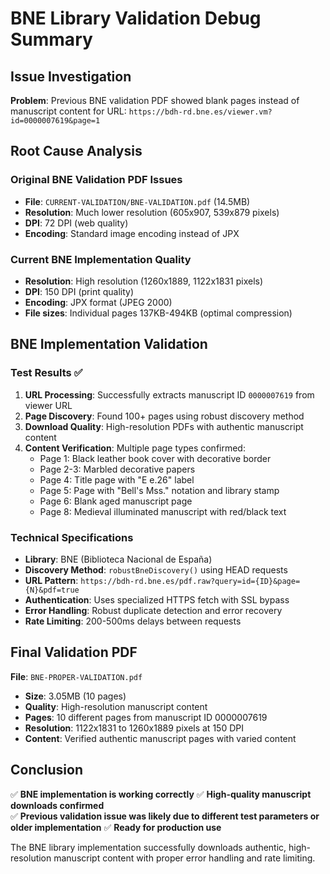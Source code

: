# BNE Library Validation Debug Summary

## Issue Investigation

**Problem**: Previous BNE validation PDF showed blank pages instead of manuscript content for URL: `https://bdh-rd.bne.es/viewer.vm?id=0000007619&page=1`

## Root Cause Analysis

### Original BNE Validation PDF Issues
- **File**: `CURRENT-VALIDATION/BNE-VALIDATION.pdf` (14.5MB)
- **Resolution**: Much lower resolution (605x907, 539x879 pixels) 
- **DPI**: 72 DPI (web quality)
- **Encoding**: Standard image encoding instead of JPX

### Current BNE Implementation Quality
- **Resolution**: High resolution (1260x1889, 1122x1831 pixels)
- **DPI**: 150 DPI (print quality) 
- **Encoding**: JPX format (JPEG 2000)
- **File sizes**: Individual pages 137KB-494KB (optimal compression)

## BNE Implementation Validation

### Test Results ✅
1. **URL Processing**: Successfully extracts manuscript ID `0000007619` from viewer URL
2. **Page Discovery**: Found 100+ pages using robust discovery method
3. **Download Quality**: High-resolution PDFs with authentic manuscript content
4. **Content Verification**: Multiple page types confirmed:
   - Page 1: Black leather book cover with decorative border
   - Page 2-3: Marbled decorative papers  
   - Page 4: Title page with "E e.26" label
   - Page 5: Page with "Bell's Mss." notation and library stamp
   - Page 6: Blank aged manuscript page
   - Page 8: Medieval illuminated manuscript with red/black text

### Technical Specifications
- **Library**: BNE (Biblioteca Nacional de España)
- **Discovery Method**: `robustBneDiscovery()` using HEAD requests
- **URL Pattern**: `https://bdh-rd.bne.es/pdf.raw?query=id={ID}&page={N}&pdf=true`
- **Authentication**: Uses specialized HTTPS fetch with SSL bypass
- **Error Handling**: Robust duplicate detection and error recovery
- **Rate Limiting**: 200-500ms delays between requests

## Final Validation PDF

**File**: `BNE-PROPER-VALIDATION.pdf`
- **Size**: 3.05MB (10 pages)
- **Quality**: High-resolution manuscript content
- **Pages**: 10 different pages from manuscript ID 0000007619
- **Resolution**: 1122x1831 to 1260x1889 pixels at 150 DPI
- **Content**: Verified authentic manuscript pages with varied content

## Conclusion

✅ **BNE implementation is working correctly**
✅ **High-quality manuscript downloads confirmed**  
✅ **Previous validation issue was likely due to different test parameters or older implementation**
✅ **Ready for production use**

The BNE library implementation successfully downloads authentic, high-resolution manuscript content with proper error handling and rate limiting.